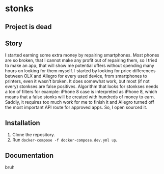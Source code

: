 # stonks
## Project is dead

## Story
I started earning some extra money by repairing smartphones.
Most phones are so broken, that I cannot make any profit out of repairing them, so I tried to make an app, that will show me potential offers without spending many hours on looking for them myself.
I started by looking for price differences between OLX and Allegro for every used device, from smartphones to printers, even it wasn't broken.
It does somewhat work, but most (if not every) stonkses are false positives.
Algorithm that looks for stonkses needs a ton of filters for example: iPhone 8 case is interpreted as iPhone 8, which means that a false stonks will be created with hundreds of money to earn.
Saddly, it requires too much work for me to finish it and Allegro turned off the most important API route for approved apps.
So, I open sourced it.

## Installation
1. Clone the repository.
2. Run `docker-compose -f docker-compose.dev.yml up`.

## Documentation
bruh


